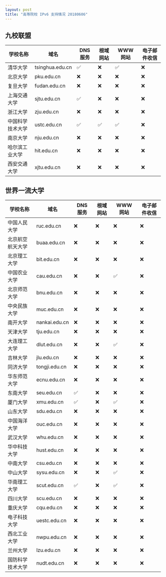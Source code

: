 ```yaml
---
layout: post
title: "高等院校 IPv6 支持情况 20180606"
---
```


## 九校联盟

| 学校名称         | 域名            | DNS 服务 | 根域网站 | WWW 网站 | 电子邮件收信 |
|------------------|-----------------|----------|----------|----------|--------------|
| 清华大学         | tsinghua.edu.cn | &#9989;  | &#10060; | &#9989;  | &#10060;     |
| 北京大学         | pku.edu.cn      | &#10060; | &#10060; | &#10060; | &#10060;     |
| 复旦大学         | fudan.edu.cn    | &#10060; | &#10060; | &#10060; | &#10060;     |
| 上海交通大学     | sjtu.edu.cn     | &#9989;  | &#10060; | &#10060; | &#10060;     |
| 浙江大学         | zju.edu.cn      | &#10060; | &#10060; | &#10060; | &#10060;     |
| 中国科学技术大学 | ustc.edu.cn     | &#9989;  | &#9989;  | &#9989;  | &#10060;     |
| 南京大学         | nju.edu.cn      | &#10060; | &#10060; | &#10060; | &#10060;     |
| 哈尔滨工业大学   | hit.edu.cn      | &#10060; | &#10060; | &#10060; | &#10060;     |
| 西安交通大学     | xjtu.edu.cn     | &#10060; | &#10060; | &#10060; | &#10060;     |

## 世界一流大学

| 学校名称         | 域名          | DNS 服务 | 根域网站 | WWW 网站 | 电子邮件收信 |
|------------------|---------------|----------|----------|----------|--------------|
| 中国人民大学     | ruc.edu.cn    | &#10060; | &#10060; | &#10060; | &#10060;     |
| 北京航空航天大学 | buaa.edu.cn   | &#10060; | &#10060; | &#10060; | &#10060;     |
| 北京理工大学     | bit.edu.cn    | &#10060; | &#10060; | &#10060; | &#10060;     |
| 中国农业大学     | cau.edu.cn    | &#10060; | &#10060; | &#9989;  | &#10060;     |
| 北京师范大学     | bnu.edu.cn    | &#10060; | &#10060; | &#10060; | &#10060;     |
| 中央民族大学     | muc.edu.cn    | &#10060; | &#10060; | &#10060; | &#10060;     |
| 南开大学         | nankai.edu.cn | &#10060; | &#10060; | &#10060; | &#10060;     |
| 天津大学         | tju.edu.cn    | &#10060; | &#10060; | &#10060; | &#10060;     |
| 大连理工大学     | dlut.edu.cn   | &#10060; | &#10060; | &#9989;  | &#10060;     |
| 吉林大学         | jlu.edu.cn    | &#10060; | &#10060; | &#10060; | &#10060;     |
| 同济大学         | tongji.edu.cn | &#10060; | &#10060; | &#10060; | &#10060;     |
| 华东师范大学     | ecnu.edu.cn   | &#10060; | &#10060; | &#10060; | &#10060;     |
| 东南大学         | seu.edu.cn    | &#9989;  | &#10060; | &#10060; | &#10060;     |
| 厦门大学         | xmu.edu.cn    | &#9989;  | &#10060; | &#9989;  | &#10060;     |
| 山东大学         | sdu.edu.cn    | &#10060; | &#10060; | &#10060; | &#10060;     |
| 中国海洋大学     | ouc.edu.cn    | &#10060; | &#10060; | &#10060; | &#10060;     |
| 武汉大学         | whu.edu.cn    | &#10060; | &#10060; | &#10060; | &#10060;     |
| 华中科技大学     | hust.edu.cn   | &#10060; | &#10060; | &#10060; | &#10060;     |
| 中南大学         | csu.edu.cn    | &#10060; | &#10060; | &#10060; | &#10060;     |
| 中山大学         | sysu.edu.cn   | &#10060; | &#10060; | &#9989;  | &#10060;     |
| 华南理工大学     | scut.edu.cn   | &#9989;  | &#10060; | &#9989;  | &#10060;     |
| 四川大学         | scu.edu.cn    | &#10060; | &#10060; | &#10060; | &#10060;     |
| 重庆大学         | cqu.edu.cn    | &#10060; | &#10060; | &#10060; | &#10060;     |
| 电子科技大学     | uestc.edu.cn  | &#10060; | &#10060; | &#10060; | &#10060;     |
| 西北工业大学     | nwpu.edu.cn   | &#10060; | &#10060; | &#10060; | &#10060;     |
| 兰州大学         | lzu.edu.cn    | &#10060; | &#10060; | &#10060; | &#10060;     |
| 国防科学技术大学 | nudt.edu.cn   | &#10060; | &#10060; | &#10060; | &#10060;     |